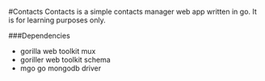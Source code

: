 #Contacts
Contacts is a simple contacts manager web app written in go. It is for learning purposes only.

###Dependencies
- gorilla web toolkit mux
- goriller web toolkit schema
- mgo go mongodb driver
